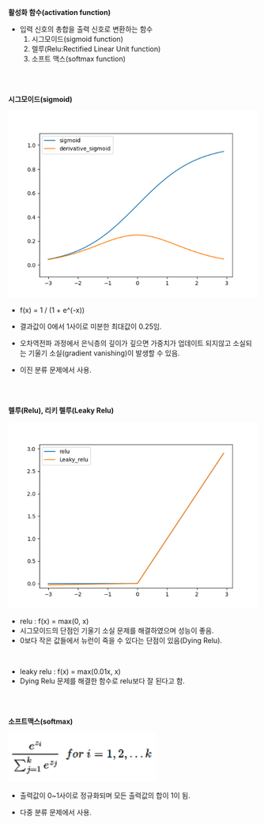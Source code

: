 **활성화 함수(activation function)**

- 입력 신호의 총합을 출력 신호로 변환하는 함수
  1. 시그모이드(sigmoid function)
  2. 렐루(Relu:Rectified Linear Unit function)
  3. 소프트 맥스(softmax function)

<br>

<br>

**시그모이드(sigmoid)**

![sigmoid](./image/sigmoid.png)

- f(x) = 1 / (1 + e^(-x))


- 결과값이 0에서 1사이로 미분한 최대값이 0.25임.
- 오차역전파 과정에서 은닉층의 깊이가 깊으면 가중치가 업데이트 되지않고 소실되는 기울기 소실(gradient vanishing)이 발생할 수 있음.
- 이진 분류 문제에서 사용.

<br>

<br>

**렐루(Relu), 리키 렐루(Leaky Relu)** 

![relu](./image/relu.png)

- relu : f(x) = max(0, x)
- 시그모이드의 단점인 기울기 소실 문제를 해결하였으며 성능이 좋음.
- 0보다 작은 값들에서 뉴런이 죽을 수 있다는 단점이 있음(Dying Relu).

<br>

- leaky relu : f(x) = max(0.01x, x)
- Dying Relu 문제를 해결한 함수로 relu보다 잘 된다고 함.

<br>

<br>

**소프트맥스(softmax)**

![relu](./image/softmax.png)

- 출력값이 0~1사이로 정규화되며 모든 출력값의 합이 1이 됨.

- 다중 분류 문제에서 사용.

  ​



